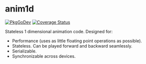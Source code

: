 # anim1d

[![PkgGoDev](https://pkg.go.dev/badge/github.com/maruel/anim1d)](https://pkg.go.dev/github.com/maruel/anim1d)
[![Coverage Status](https://codecov.io/gh/maruel/anim1d/graph/badge.svg)](https://codecov.io/gh/maruel/anim1d)

Stateless 1 dimensional animation code. Designed for:

- Performance (uses as little floating point operations as possible).
- Stateless. Can be played forward and backward seamlessly.
- Serializable.
- Synchronizable across devices.
